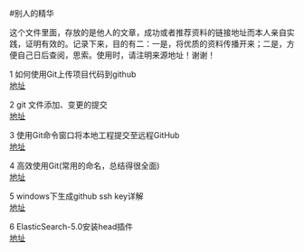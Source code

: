 #别人的精华

 这个文件里面，存放的是他人的文章，成功或者推荐资料的链接地址而本人亲自实践，证明有效的。记录下来，目的有二：一是，将优质的资料传播开来；二是，方便自己日后查阅，思索。使用时，请注明来源地址！谢谢！  

 1 如何使用Git上传项目代码到github  
 	[地址](http://blog.csdn.net/llf369477769/article/details/51917557 "地址来源")  

 2 git 文件添加、变更的提交  
 	[地址](http://blog.csdn.net/dazhi_100/article/details/38851733 "地址来源")  

 3 使用Git命令窗口将本地工程提交至远程GitHub  
 	[地址](http://www.cnblogs.com/leesf456/p/5169765.html "地址来源")  
 
 4 高效使用Git(常用的命名，总结得很全面)  
    [地址]("http://strivingboy.github.io/blog/2015/06/17/git-doc/" "地址来源")  

 5 windows下生成github ssh key详解  
 	[地址](http://blog.csdn.net/tanzhengyu/article/details/51064380 "地址来源")  

 6 ElasticSearch-5.0安装head插件  
 	[地址](http://www.cnblogs.com/xuxy03/p/6039999.html "地址来源")  


 
